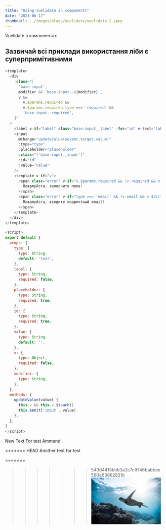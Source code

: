 ```yaml
---
title: "Using Vuelidate in components"
date: "2021-06-17"
thumbnail: ../images/blogs/vuelidate/vuelidate-2.jpeg
---
```


Vuelidate в компонентах

## Зазвичай всі приклади використання ліби є суперпримітивними

```js
<template>
  <div
    :class="[
      'base-input',
      modifier && `base-input--${modifier}`,
      v &&
        v.$params.required &&
        v.$params.required.type === 'required' &&
        'base-input--required',
    ]"
  >
    <label v-if="label" class="base-input__label" :for="id" v-text="label" />
    <input
      @change="updateValue($event.target.value)"
      :type="type"
      :placeholder="placeholder"
      :class="['base-input__input']"
      :id="id"
      :value="value"
    />
    <template v-if="v">
      <span class="error" v-if="v.$params.required && !v.required && v.$dirty">
        Пожалуйста, заполните поле!
      </span>
      <span class="error" v-if="type === 'email' && !v.email && v.$dirty">
        Пожалуйста, введите корректный email!
      </span>
    </template>
  </div>
</template>
```

```js
<script>
export default {
  props: {
    type: {
      type: String,
      default: 'text',
    },
    label: {
      type: String,
      required: false,
    },
    placeholder: {
      type: String,
      required: true,
    },
    id: {
      type: String,
      required: true,
    },
    value: {
      type: String,
      default: '',
    },
    v: {
      type: Object,
      required: false,
    },
    modifier: {
      type: String,
    },
  },
  methods: {
    updateValue(value) {
      this.v && this.v.$touch()
      this.$emit('input', value)
    },
  },
}
</script>

```

New Text For test Ammend

<<<<<<< HEAD
Another text for test

=======

> > > > > > > 543d4415bbb3a2c7c9746babbee560e63862831b
> > > > > > > ![Turtle](../images/turtle.jpg)

